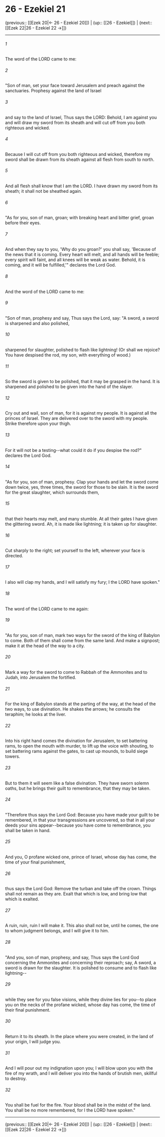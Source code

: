 # 26 - Ezekiel 21

(previous:: [[Ezek 20|← 26 - Ezekiel 20]]) | (up:: [[26 - Ezekiel]]) | (next:: [[Ezek 22|26 - Ezekiel 22 →]])

***


###### 1 
The word of the LORD came to me: 

###### 2 
"Son of man, set your face toward Jerusalem and preach against the sanctuaries. Prophesy against the land of Israel 

###### 3 
and say to the land of Israel, Thus says the LORD: Behold, I am against you and will draw my sword from its sheath and will cut off from you both righteous and wicked. 

###### 4 
Because I will cut off from you both righteous and wicked, therefore my sword shall be drawn from its sheath against all flesh from south to north. 

###### 5 
And all flesh shall know that I am the LORD. I have drawn my sword from its sheath; it shall not be sheathed again. 

###### 6 
"As for you, son of man, groan; with breaking heart and bitter grief, groan before their eyes. 

###### 7 
And when they say to you, 'Why do you groan?' you shall say, 'Because of the news that it is coming. Every heart will melt, and all hands will be feeble; every spirit will faint, and all knees will be weak as water. Behold, it is coming, and it will be fulfilled,'" declares the Lord God. 

###### 8 
And the word of the LORD came to me: 

###### 9 
"Son of man, prophesy and say, Thus says the Lord, say: "A sword, a sword is sharpened and also polished, 

###### 10 
sharpened for slaughter, polished to flash like lightning! (Or shall we rejoice? You have despised the rod, my son, with everything of wood.) 

###### 11 
So the sword is given to be polished, that it may be grasped in the hand. It is sharpened and polished to be given into the hand of the slayer. 

###### 12 
Cry out and wail, son of man, for it is against my people. It is against all the princes of Israel. They are delivered over to the sword with my people. Strike therefore upon your thigh. 

###### 13 
For it will not be a testing--what could it do if you despise the rod?" declares the Lord God. 

###### 14 
"As for you, son of man, prophesy. Clap your hands and let the sword come down twice, yes, three times, the sword for those to be slain. It is the sword for the great slaughter, which surrounds them, 

###### 15 
that their hearts may melt, and many stumble. At all their gates I have given the glittering sword. Ah, it is made like lightning; it is taken up for slaughter. 

###### 16 
Cut sharply to the right; set yourself to the left, wherever your face is directed. 

###### 17 
I also will clap my hands, and I will satisfy my fury; I the LORD have spoken." 

###### 18 
The word of the LORD came to me again: 

###### 19 
"As for you, son of man, mark two ways for the sword of the king of Babylon to come. Both of them shall come from the same land. And make a signpost; make it at the head of the way to a city. 

###### 20 
Mark a way for the sword to come to Rabbah of the Ammonites and to Judah, into Jerusalem the fortified. 

###### 21 
For the king of Babylon stands at the parting of the way, at the head of the two ways, to use divination. He shakes the arrows; he consults the teraphim; he looks at the liver. 

###### 22 
Into his right hand comes the divination for Jerusalem, to set battering rams, to open the mouth with murder, to lift up the voice with shouting, to set battering rams against the gates, to cast up mounds, to build siege towers. 

###### 23 
But to them it will seem like a false divination. They have sworn solemn oaths, but he brings their guilt to remembrance, that they may be taken. 

###### 24 
"Therefore thus says the Lord God: Because you have made your guilt to be remembered, in that your transgressions are uncovered, so that in all your deeds your sins appear--because you have come to remembrance, you shall be taken in hand. 

###### 25 
And you, O profane wicked one, prince of Israel, whose day has come, the time of your final punishment, 

###### 26 
thus says the Lord God: Remove the turban and take off the crown. Things shall not remain as they are. Exalt that which is low, and bring low that which is exalted. 

###### 27 
A ruin, ruin, ruin I will make it. This also shall not be, until he comes, the one to whom judgment belongs, and I will give it to him. 

###### 28 
"And you, son of man, prophesy, and say, Thus says the Lord God concerning the Ammonites and concerning their reproach; say, A sword, a sword is drawn for the slaughter. It is polished to consume and to flash like lightning-- 

###### 29 
while they see for you false visions, while they divine lies for you--to place you on the necks of the profane wicked, whose day has come, the time of their final punishment. 

###### 30 
Return it to its sheath. In the place where you were created, in the land of your origin, I will judge you. 

###### 31 
And I will pour out my indignation upon you; I will blow upon you with the fire of my wrath, and I will deliver you into the hands of brutish men, skillful to destroy. 

###### 32 
You shall be fuel for the fire. Your blood shall be in the midst of the land. You shall be no more remembered, for I the LORD have spoken."

***

(previous:: [[Ezek 20|← 26 - Ezekiel 20]]) | (up:: [[26 - Ezekiel]]) | (next:: [[Ezek 22|26 - Ezekiel 22 →]])
